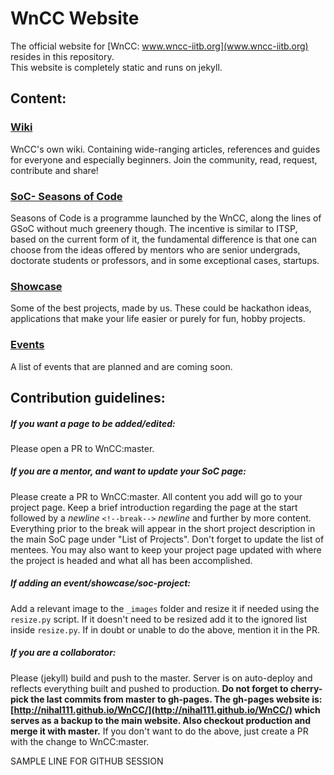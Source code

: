 # WnCC Website

The official website for [WnCC: www.wncc-iitb.org](www.wncc-iitb.org) resides in this repository.  
This website is completely static and runs on jekyll.

## Content: 

### [Wiki](http://wncc-iitb.org/wiki/)  
WnCC's own wiki. Containing wide-ranging articles, references and guides for everyone and especially beginners. Join the community, read, request, contribute and share!

### [SoC- Seasons of Code](http://wncc-iitb.org/soc/)  
Seasons of Code is a programme launched by the WnCC, along the lines of GSoC without much greenery though. The incentive is similar to ITSP, based on the current form of it, the fundamental difference is that one can choose from the ideas offered by mentors who are senior undergrads, doctorate students or professors, and in some exceptional cases, startups.

### [Showcase](http://wncc-iitb.org/showcase/)  
Some of the best projects, made by us. These could be hackathon ideas, applications that make your life easier or purely for fun, hobby projects.

### [Events](http://wncc-iitb.org/events/)  
A list of events that are planned and are coming soon.

## Contribution guidelines:

##### If you want a page to be added/edited: 
Please open a PR to WnCC:master.

##### If you are a mentor, and want to update your SoC page:
Please create a PR to WnCC:master. All content you add will go to your project page. Keep a brief introduction regarding the page at the start followed by a *newline* `<!--break-->` *newline* and further by more content. Everything prior to the break will appear in the short project description in the main SoC page under "List of Projects". Don't forget to update the list of mentees. You may also want to keep your project page updated with where the project is headed and what all has been accomplished.

##### If adding an event/showcase/soc-project:
Add a relevant image to the `_images` folder and resize it if needed using the `resize.py` script. If it doesn't need to be resized add it to the ignored list inside `resize.py`. If in doubt or unable to do the above, mention it in the PR.

##### If you are a collaborator:
Please (jekyll) build and push to the master. Server is on auto-deploy and reflects everything built and pushed to production. **Do not forget to cherry-pick the last commits from master to gh-pages. The gh-pages website is: [http://nihal111.github.io/WnCC/](http://nihal111.github.io/WnCC/) which serves as a backup to the main website. Also checkout production and merge it with master.** If you don't want to do the above, just create a PR with the change to WnCC:master.

SAMPLE LINE FOR GITHUB SESSION
